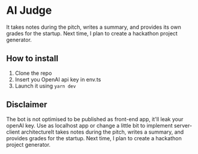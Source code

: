 # AI Judge
It takes notes during the pitch, writes a summary, and provides its own grades for the startup. Next time, I plan to create a hackathon project generator.

## How to install
1. Clone the repo
2. Insert you OpenAI api key in env.ts
3. Launch it using `yarn dev`

## Disclaimer
The bot is not optimised to be published as front-end app, it'll leak your openAI key. Use as localhost app or change a little bit to implement server-client architectureIt takes notes during the pitch, writes a summary, and provides grades for the startup. Next time, I plan to create a hackathon project generator.
